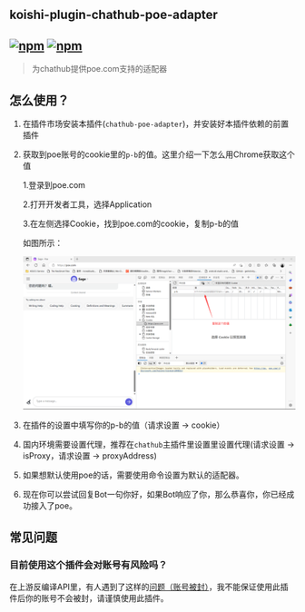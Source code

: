 ## koishi-plugin-chathub-poe-adapter

## [![npm](https://img.shields.io/npm/v/@dingyi222666/koishi-plugin-chathub-poe-adapter/next)](https://www.npmjs.com/package/@dingyi222666/koishi-plugin-chathub-poe-adapter) [![npm](https://img.shields.io/npm/dm/@dingyi222666/koishi-plugin-chathub-poe-adapter)](https://www.npmjs.com/package//@dingyi222666/koishi-plugin-chathub-poe-adapter)

> 为chathub提供poe.com支持的适配器

## 怎么使用？

1. 在插件市场安装本插件(`chathub-poe-adapter`)，并安装好本插件依赖的前置插件
2. 获取到poe账号的cookie里的`p-b`的值。这里介绍一下怎么用Chrome获取这个值

    1.登录到poe.com

    2.打开开发者工具，选择Application

    3.在左侧选择Cookie，找到poe.com的cookie，复制p-b的值

    如图所示：

    ![image](../../screenshots/poe_cookies.png)

3. 在插件的设置中填写你的p-b的值（请求设置 -> cookie）

4. 国内环境需要设置代理，推荐在`chathub`主插件里设置里设置代理(请求设置 -> isProxy，请求设置 -> proxyAddress)

5. 如果想默认使用poe的话，需要使用命令设置为默认的适配器。

6. 现在你可以尝试回复Bot一句你好，如果Bot响应了你，那么恭喜你，你已经成功接入了poe。

## 常见问题

### 目前使用这个插件会对账号有风险吗？

在上游反编译API里，有人遇到了这样的[问题（账号被封）](https://github.com/ading2210/poe-api/issues/54)，我不能保证使用此插件后你的账号不会被封，请谨慎使用此插件。
